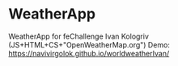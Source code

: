 # WeatherApp
WeatherApp for feChallenge Ivan Kologriv (JS+HTML+CS+"OpenWeatherMap.org") Demo: https://navivirgolok.github.io/worldweatherIvan/

